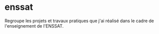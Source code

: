 enssat
======

Regroupe les projets et travaux pratiques que j'ai réalisé dans le cadre de l'enseignement de l'ENSSAT.
